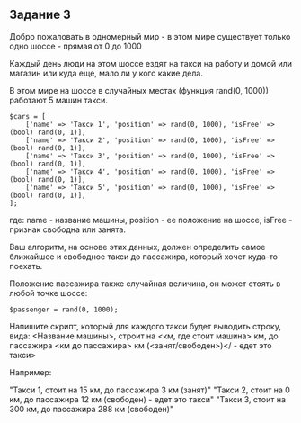 ## Задание 3

Добро пожаловать в одномерный мир - в этом мире существует только одно шоссе - прямая от 0 до 1000

Каждый день люди на этом шоссе ездят на такси на работу и домой или магазин или куда еще, мало ли у кого какие дела.

В этом мире на шоссе в случайных местах (функция rand(0, 1000)) работают 5 машин такси.

```
$cars = [
    ['name' => 'Такси 1', 'position' => rand(0, 1000), 'isFree' => (bool) rand(0, 1)],
    ['name' => 'Такси 2', 'position' => rand(0, 1000), 'isFree' => (bool) rand(0, 1)],
    ['name' => 'Такси 3', 'position' => rand(0, 1000), 'isFree' => (bool) rand(0, 1)],
    ['name' => 'Такси 4', 'position' => rand(0, 1000), 'isFree' => (bool) rand(0, 1)],
    ['name' => 'Такси 5', 'position' => rand(0, 1000), 'isFree' => (bool) rand(0, 1)],
];
```

где: name - название машины, position - ее положение на шоссе, isFree - признак свободна или занята.

Ваш алгоритм, на основе этих данных, должен определить самое ближайшее и свободное такси до пассажира, который хочет куда-то поехать.

Положение пассажира также случайная величина, он может стоять в любой точке шоссе:
```
$passenger = rand(0, 1000);
```

Напишите скрипт, который для каждого такси будет выводить строку, вида:
<Название машины>, строит на <км, где стоит машина> км, до пассажира <км до пассажира> км (<занят/свободен>)</ - едет это такси>


Например:

"Такси 1, стоит на 15 км, до пассажира 3 км (занят)"
"Такси 2, стоит на 0 км, до пассажира 12 км (свободен) - едет это такси"
"Такси 3, стоит на 300 км, до пассажира 288 км (свободен)"
